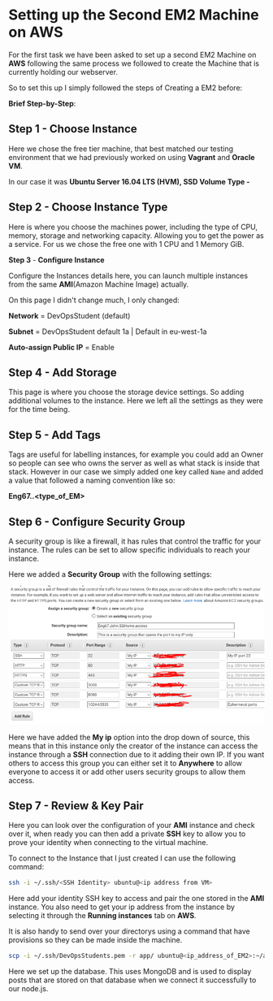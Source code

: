 # Setting up the Second EM2 Machine on AWS

For the first task we have been asked to set up a second EM2 Machine on **AWS** following the same process we followed to create the Machine that is currently holding our webserver.

So to set this up I simply followed the steps of Creating a EM2 before:

**Brief Step-by-Step**:

## **Step 1** - **Choose Instance**

Here we chose the free tier machine, that best matched our testing environment that we had previously worked on using **Vagrant** and **Oracle VM**. 

In our case it was **Ubuntu Server 16.04 LTS (HVM), SSD Volume Type -**

## **Step 2** - **Choose Instance Type**

Here is where you choose the machines power, including the type of CPU, memory, storage and networking capacity. Allowing you to get the power as a service. For us we chose the free one with 1 CPU and 1 Memory GiB.

**Step 3** - **Configure Instance**

Configure the Instances details here, you can launch multiple instances from the same **AMI**(Amazon Machine Image) actually. 

On this page I didn't change much, I only changed:

**Network** = DevOpsStudent (default)

**Subnet** = DevOpsStudent default 1a | Default in eu-west-1a

**Auto-assign Public IP** = Enable

## **Step 4** - **Add Storage**

This page is where you choose the storage device settings. So adding additional volumes to the instance. Here we left all the settings as they were for the time being.

## **Step 5** - **Add Tags**

Tags are useful for labelling instances, for example you could add an Owner so people can see who owns the server as well as what stack is inside that stack. However in our case we simply added one key called `Name` and added a value that followed a naming convention like so:

**Eng67.<name>.<type_of_EM>**

## **Step 6** - **Configure Security Group**

A security group is like a firewall, it has rules that control the traffic for your instance. The rules can be set to allow specific individuals to reach your instance. 

Here we added a **Security Group** with the following settings:

![Securitygroup](Images/AWS_Security_Group_setup.PNG)

Here we have added the **My ip** option into the drop down of source, this means that in this instance only the creator of the instance can access the instance through a **SSH** connection due to it adding their own IP. If you want others to access this group you can either set it to **Anywhere** to allow everyone to access it or add other users security groups to allow them access.

## **Step 7** - **Review & Key Pair**

Here you can look over the configuration of your **AMI** instance and check over it, when ready you can then add a private **SSH** key to allow you to prove your identity when connecting to the virtual machine.

To connect to the Instance that I just created I can use the following command:

```bash
ssh -i ~/.ssh/<SSH Identity> ubuntu@<ip address from VM>
```

Here add your identity SSH key to access and pair the one stored in the **AMI** instance. You also need to get your ip address from the instance by selecting it through the **Running instances** tab on **AWS**.

It is also handy to send over your directorys using a command that have provisions so they can be made inside the machine.

```bash
scp -i ~/.ssh/DevOpsStudents.pem -r app/ ubuntu@<ip_address_of_EM2>:~/app/
```

Here we set up the database. This uses MongoDB and is used to display posts that are stored on that database when we connect it successfully to our node.js.

